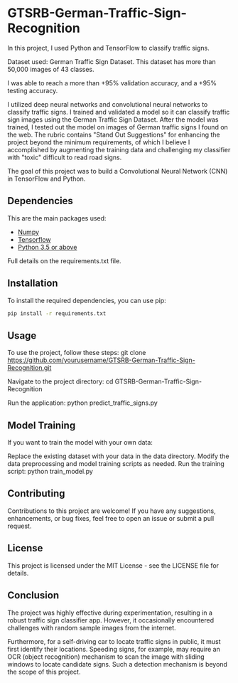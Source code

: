 # GTSRB-German-Traffic-Sign-Recognition

In this project, I used Python and TensorFlow to classify traffic signs.

Dataset used: German Traffic Sign Dataset. This dataset has more than 50,000 images of 43 classes.

I was able to reach a more than +95% validation accuracy, and a +95% testing accuracy.

I utilized deep neural networks and convolutional neural networks to classify traffic signs. I trained and validated a model so it can classify traffic sign images using the German Traffic Sign Dataset. After the model was trained, I tested out the model on images of German traffic signs I found on the web. The rubric contains "Stand Out Suggestions" for enhancing the project beyond the minimum requirements, of which I believe I accomplished by augmenting the training data and challenging my classifier with "toxic" difficult to read road signs.

The goal of this project was to build a Convolutional Neural Network (CNN) in TensorFlow and Python.

## Dependencies

This are the main packages used:

- [Numpy](https://numpy.org/)
- [Tensorflow](https://www.tensorflow.org/api_docs/python/tf/math/tan)
- [Python 3.5 or above](https://www.python.org/)

Full details on the requirements.txt file.


## Installation

To install the required dependencies, you can use pip:

```bash
pip install -r requirements.txt
```

## Usage
To use the project, follow these steps:
git clone https://github.com/yourusername/GTSRB-German-Traffic-Sign-Recognition.git

Navigate to the project directory:
cd GTSRB-German-Traffic-Sign-Recognition

Run the application:
python predict_traffic_signs.py

## Model Training
If you want to train the model with your own data:

Replace the existing dataset with your data in the data directory.
Modify the data preprocessing and model training scripts as needed.
Run the training script:
python train_model.py

## Contributing
Contributions to this project are welcome! If you have any suggestions, enhancements, or bug fixes, feel free to open an issue or submit a pull request.

## License
This project is licensed under the MIT License - see the LICENSE file for details.





## Conclusion

The project was highly effective during experimentation, resulting in a robust traffic sign classifier app. However, it occasionally encountered challenges with random sample images from the internet.

Furthermore, for a self-driving car to locate traffic signs in public, it must first identify their locations. Speeding signs, for example, may require an OCR (object recognition) mechanism to scan the image with sliding windows to locate candidate signs. Such a detection mechanism is beyond the scope of this project.


